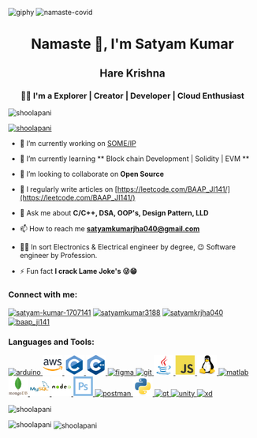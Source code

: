 ![giphy](https://user-images.githubusercontent.com/83538929/193385669-7324a108-fd0d-494e-b12b-5c5a881410f0.gif)
![namaste-covid](https://user-images.githubusercontent.com/83538929/193385920-8d56f455-4148-4ee2-8264-b095618de54d.gif)


<h1 align="center">Namaste 🙏, I'm Satyam Kumar</h1>
<h2 align="center"> Hare Krishna</h2>

<h3 align="center">👨‍💻 I'm a Explorer | Creator | Developer | Cloud Enthusiast</h3>

<p align="left"> <img src="https://komarev.com/ghpvc/?username=shoolapani&label=Profile%20views&color=0e75b6&style=flat" alt="shoolapani" /> </p>

<p align="left"> <a href="https://github.com/ryo-ma/github-profile-trophy"><img src="https://github-profile-trophy.vercel.app/?username=shoolapani" alt="shoolapani" /></a> </p>

- 🔭 I’m currently working on [SOME/IP](https://github.com/Shoolapani/vsomeip)

- 🌱 I’m currently learning ** Block chain Development | Solidity | EVM **

- 👯 I’m looking to collaborate on **Open Source**

- 📝 I regularly write articles on [https://leetcode.com/BAAP_JI141/](https://leetcode.com/BAAP_JI141/)

- 💬 Ask me about **C/C++, DSA, OOP's, Design Pattern, LLD**

- 📫 How to reach me **satyamkumarjha040@gmail.com**

- 🤷‍♀ In sort Electronics & Electrical engineer by degree, 😉 Software engineer by Profession.

- ⚡ Fun fact **I crack Lame Joke's 😜😁**

<h3 align="left">Connect with me:</h3>

<p align="left">
<a href="https://linkedin.com/in/satyam-kumar-1707141" target="blank"><img align="center" src="https://raw.githubusercontent.com/rahuldkjain/github-profile-readme-generator/master/src/images/icons/Social/linked-in-alt.svg" alt="satyam-kumar-1707141" height="30" width="40" /></a>
<a href="https://instagram.com/satyamkumar3188" target="blank"><img align="center" src="https://raw.githubusercontent.com/rahuldkjain/github-profile-readme-generator/master/src/images/icons/Social/instagram.svg" alt="satyamkumar3188" height="30" width="40" /></a>
<a href="https://auth.geeksforgeeks.org/user/satyamkrjha040" target="blank"><img align="center" src="https://raw.githubusercontent.com/rahuldkjain/github-profile-readme-generator/master/src/images/icons/Social/geeks-for-geeks.svg" alt="satyamkrjha040" height="30" width="40" /></a>
<a href="https://www.leetcode.com/baap_ji141" target="blank"><img align="center" src="https://raw.githubusercontent.com/rahuldkjain/github-profile-readme-generator/master/src/images/icons/Social/leet-code.svg" alt="baap_ji141" height="30" width="40" /></a>
</p>

<h3 align="left">Languages and Tools:</h3>
<p align="left"> <a href="https://www.arduino.cc/" target="_blank" rel="noreferrer"> <img src="https://cdn.worldvectorlogo.com/logos/arduino-1.svg" alt="arduino" width="40" height="40"/> </a> <a href="https://aws.amazon.com" target="_blank" rel="noreferrer"> <img src="https://raw.githubusercontent.com/devicons/devicon/master/icons/amazonwebservices/amazonwebservices-original-wordmark.svg" alt="aws" width="40" height="40"/> </a> <a href="https://www.cprogramming.com/" target="_blank" rel="noreferrer"> <img src="https://raw.githubusercontent.com/devicons/devicon/master/icons/c/c-original.svg" alt="c" width="40" height="40"/> </a> <a href="https://www.w3schools.com/cpp/" target="_blank" rel="noreferrer"> <img src="https://raw.githubusercontent.com/devicons/devicon/master/icons/cplusplus/cplusplus-original.svg" alt="cplusplus" width="40" height="40"/> </a> <a href="https://www.figma.com/" target="_blank" rel="noreferrer"> <img src="https://www.vectorlogo.zone/logos/figma/figma-icon.svg" alt="figma" width="40" height="40"/> </a> <a href="https://git-scm.com/" target="_blank" rel="noreferrer"> <img src="https://www.vectorlogo.zone/logos/git-scm/git-scm-icon.svg" alt="git" width="40" height="40"/> </a> <a href="https://www.java.com" target="_blank" rel="noreferrer"> <img src="https://raw.githubusercontent.com/devicons/devicon/master/icons/java/java-original.svg" alt="java" width="40" height="40"/> </a> <a href="https://developer.mozilla.org/en-US/docs/Web/JavaScript" target="_blank" rel="noreferrer"> <img src="https://raw.githubusercontent.com/devicons/devicon/master/icons/javascript/javascript-original.svg" alt="javascript" width="40" height="40"/> </a> <a href="https://www.linux.org/" target="_blank" rel="noreferrer"> <img src="https://raw.githubusercontent.com/devicons/devicon/master/icons/linux/linux-original.svg" alt="linux" width="40" height="40"/> </a> <a href="https://www.mathworks.com/" target="_blank" rel="noreferrer"> <img src="https://upload.wikimedia.org/wikipedia/commons/2/21/Matlab_Logo.png" alt="matlab" width="40" height="40"/> </a> <a href="https://www.mongodb.com/" target="_blank" rel="noreferrer"> <img src="https://raw.githubusercontent.com/devicons/devicon/master/icons/mongodb/mongodb-original-wordmark.svg" alt="mongodb" width="40" height="40"/> </a> <a href="https://www.mysql.com/" target="_blank" rel="noreferrer"> <img src="https://raw.githubusercontent.com/devicons/devicon/master/icons/mysql/mysql-original-wordmark.svg" alt="mysql" width="40" height="40"/> </a> <a href="https://nodejs.org" target="_blank" rel="noreferrer"> <img src="https://raw.githubusercontent.com/devicons/devicon/master/icons/nodejs/nodejs-original-wordmark.svg" alt="nodejs" width="40" height="40"/> </a> <a href="https://www.photoshop.com/en" target="_blank" rel="noreferrer"> <img src="https://raw.githubusercontent.com/devicons/devicon/master/icons/photoshop/photoshop-line.svg" alt="photoshop" width="40" height="40"/> </a> <a href="https://postman.com" target="_blank" rel="noreferrer"> <img src="https://www.vectorlogo.zone/logos/getpostman/getpostman-icon.svg" alt="postman" width="40" height="40"/> </a> <a href="https://www.python.org" target="_blank" rel="noreferrer"> <img src="https://raw.githubusercontent.com/devicons/devicon/master/icons/python/python-original.svg" alt="python" width="40" height="40"/> </a> <a href="https://www.qt.io/" target="_blank" rel="noreferrer"> <img src="https://upload.wikimedia.org/wikipedia/commons/0/0b/Qt_logo_2016.svg" alt="qt" width="40" height="40"/> </a> <a href="https://unity.com/" target="_blank" rel="noreferrer"> <img src="https://www.vectorlogo.zone/logos/unity3d/unity3d-icon.svg" alt="unity" width="40" height="40"/> </a> <a href="https://www.adobe.com/products/xd.html" target="_blank" rel="noreferrer"> <img src="https://cdn.worldvectorlogo.com/logos/adobe-xd.svg" alt="xd" width="40" height="40"/> </a> </p>


<p><img align="center" src="https://github-readme-streak-stats.herokuapp.com/?user=shoolapani&" alt="shoolapani" /></p>

<p><img align="left" src="https://github-readme-stats.vercel.app/api/top-langs?username=shoolapani&show_icons=true&locale=en&layout=compact" alt="shoolapani" /></p>

<p>&nbsp;<img align="center" src="https://github-readme-stats.vercel.app/api?username=shoolapani&show_icons=true&locale=en" alt="shoolapani" /></p>

